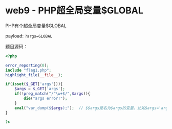 # web9 - PHP超全局变量$GLOBAL

PHP有个超全局变量$GLOBAL

payload: `?args=GLOBAL`

题目源码：
```php
<?php  

error_reporting(0);
include "flag1.php";
highlight_file(__file__);

if(isset($_GET['args'])){
    $args = $_GET['args'];
    if(!preg_match("/^\w+$/",$args)){
        die("args error!");
    }
    eval("var_dump($$args);");  // $$args是名为$args的变量，比如$args='arg2'，那么$$args=$arg2
}

?> 
```